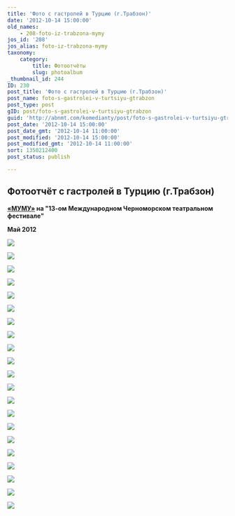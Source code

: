 ```yaml
---
title: 'Фото с гастролей в Турцию (г.Трабзон)'
date: '2012-10-14 15:00:00'
old_names:
    - 208-foto-iz-trabzona-mymy
jos_id: '208'
jos_alias: foto-iz-trabzona-mymy
taxonomy:
    category:
        title: Фотоотчёты
        slug: photoalbum
_thumbnail_id: 244
ID: 230
post_title: 'Фото с гастролей в Турцию (г.Трабзон)'
post_name: foto-s-gastrolei-v-turtsiyu-gtrabzon
post_type: post
gID: post/foto-s-gastrolei-v-turtsiyu-gtrabzon
guid: 'http://abnmt.com/komedianty/post/foto-s-gastrolei-v-turtsiyu-gtrabzon'
post_date: '2012-10-14 15:00:00'
post_date_gmt: '2012-10-14 11:00:00'
post_modified: '2012-10-14 15:00:00'
post_modified_gmt: '2012-10-14 11:00:00'
sort: 1350212400
post_status: publish

---
```


## Фотоотчёт с гастролей в Турцию (г.Трабзон)


**[«МУМУ»][0] на "13-ом Международном Черноморском театральном фестивале"**


**Май 2012**


![](image-01.jpg)


![](image-02.jpg)


![](image-03.jpg)


![](image-04.jpg)


![](image-05.jpg)


![](image-06.jpg)


![](image-07.jpg)


![](image-08.jpg)


![](image-09.jpg)


![](image-10.jpg)


![](image-11.jpg)


![](image-12.jpg)


![](image-13.jpg)


![](image-14.jpg)


![](image-15.jpg)


![](image-16.jpg)


![](image-17.jpg)


![](image-18.jpg)


![](image-19.jpg)


![](image-20.jpg)


![](image-21.jpg)

[0]: ../../performance/krepostnaya-lyubov-mumu "Крепостная любовь (Муму)"